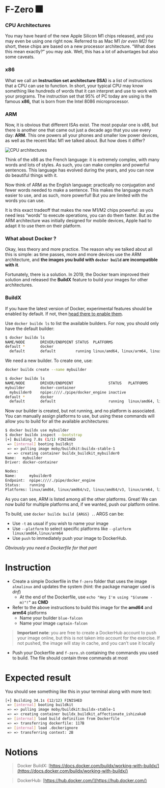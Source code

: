 # F-Zero 🎆

### CPU Architectures

You may have heard of the new Apple Silicon M1 chips released, and you may even be using one right now. Referred to as Mac M1 _(or even M2)_ for short, these chips are based on a new processor architecture. “What does this mean exactly?” you may ask. Well, this has a lot of advantages but also some caveats.

### x86

What we call an **Instruction set architecture (ISA)** is a list of instructions that a CPU can use to function. In short, your typical CPU may know something like hundreds of words that it can interpret and use to work with your programs. The instruction set that 95% of PC today are using is the famous **x86,** that is born from the Intel 8086 microprocessor.

### ARM

Now, it is obvious that different ISAs exist. The most popular one is x86, but there is another one that came out just a decade ago that you use every day: **ARM.** This one powers all your phones and smaller low power devices, as well as the recent Mac M1 we talked about. But how does it differ?

![CPU architectures](https://i.imgur.com/KtFU7IO.png)

Think of the x86 as the French language: it is extremely complex, with many words and lots of styles. As such, you can make complex and powerful sentences. This language has evolved during the years, and you can now do beautiful things with it.

Now think of ARM as the English language: practically no conjugation and fewer words needed to make a sentence. This makes the language much easier to use, and as such, more powerful! But you are limited with the words you can use.

It is this exact tradeoff that makes the new M1/M2 chips powerful: as you need less “words” to execute operations, you can do them faster. But as the ARM architecture was initially designed for mobile devices, Apple had to adapt it to use them on their platform.

### What about Docker ?

Okay, less theory and more practice. The reason why we talked about all this is simple: as time passes, more and more devices use the ARM architecture, and **the images you build with `docker build` are incompatible with it**.

Fortunately, there is a solution. In 2019, the Docker team improved their solution and released the **BuildX** feature to build your images for other architectures.

### BuildX

If you have the latest version of Docker, experimental features should be enabled by default. If not, then [head there to enable them](https://docs.docker.com/buildx/working-with-buildx/).

Use `docker buildx ls` to list the available builders. For now, you should only have the default builder:

```bash
$ docker buildx ls
NAME/NODE       DRIVER/ENDPOINT STATUS  PLATFORMS
default *       docker
  default       default         running linux/amd64, linux/arm64, linux/riscv64, linux/ppc64le, linux/s390x, linux/386, linux/arm/v7, linux/arm/v6
```

We need a new builder. To create one, use:

```bash
docker buildx create --name mybuilder

$ docker buildx ls
NAME/NODE       DRIVER/ENDPOINT                STATUS   PLATFORMS
mybuilder       docker-container
  mybuilder0    npipe:////./pipe/docker_engine inactive
default *       docker
  default       default                        running  linux/amd64, linux/arm64, linux/riscv64, linux/ppc64le, linux/s390x, linux/386, linux/arm/v7, linux/arm/v6
```

Now our builder is created, but not running, and no platform is associated. You can manually assign platforms to use, but using these commands will allow you to build for all the available architectures:

```bash
$ docker buildx use mybuilder
$ docker buildx inspect --bootstrap
[+] Building 7.8s (1/1) FINISHED
 => [internal] booting buildkit                                                                                    7.8s
 => => pulling image moby/buildkit:buildx-stable-1                                                                 6.6s
 => => creating container buildx_buildkit_mybuilder0                                                               1.2s
Name:   mybuilder
Driver: docker-container

Nodes:
Name:      mybuilder0
Endpoint:  npipe:////./pipe/docker_engine
Status:    running
Platforms: linux/amd64, linux/amd64/v2, linux/amd64/v3, linux/arm64, linux/riscv64, linux/ppc64le, linux/s390x, linux/386, linux/mips64le, linux/mips64, linux/arm/v7, linux/arm/v6
```

As you can see, ARM is listed among all the other platforms. Great! We can now build for multiple platforms and, if we wanted, push our platform online.

To build, use `docker buildx build {ARGS} .`. ARGS can be:

- Use `-t` as usual if you wish to name your image
- Use `--platform` to select specific platforms like `--platform linux/amd64,linux/arm64`
- Use `push` to immediately push your image to DockerHub.

_Obviously you need a Dockerfile for that part_

# Instruction

- Create a simple Dockerfile in the `f-zero` folder that uses the image `almalinux` and updates the system (hint: the package manager used is _dnf_)
  - At the end of the Dockerfile, use `echo "Hey I'm using "$(uname -m)"!”` as **CMD**
- Refer to the above instructions to build this image for the **amd64** and **arm64** platforms
  - Name your builder `blue-falcon`
  - Name your image `captain-falcon`

> **Important note**: you are free to create a DockerHub account to push your image online, but this is not taken into account for the exercise. If not pushed, the image will stay in cache, and you can’t use it locally

- Push your Dockerfile and `f-zero.sh` containing the commands you used to build. The file should contain three commands at most

# Expected result

You should see something like this in your terminal along with more text:

```bash
[+] Building 34.1s (12/12) FINISHED
 => [internal] booting buildkit                                                                                                                  9.6s
 => => pulling image moby/buildkit:buildx-stable-1                                                                                               8.9s
 => => creating container buildx_buildkit_affectionate_ishizaka0                                                                                 0.7s
 => [internal] load build definition from Dockerfile                                                                                             0.0s
 => => transferring dockerfile: 117B                                                                                                             0.0s
 => [internal] load .dockerignore                                                                                                                0.0s
 => => transferring context: 2B
```

# Notions

> Docker BuildX: [https://docs.docker.com/buildx/working-with-buildx/](https://docs.docker.com/buildx/working-with-buildx/)

> DockerHub: [https://hub.docker.com/](https://hub.docker.com/)
